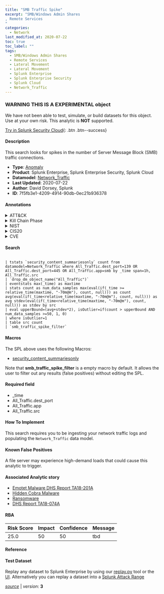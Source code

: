 ```yaml
---
title: "SMB Traffic Spike"
excerpt: "SMB/Windows Admin Shares
, Remote Services
"
categories:
  - Network
last_modified_at: 2020-07-22
toc: true
toc_label: ""
tags:
  - SMB/Windows Admin Shares
  - Remote Services
  - Lateral Movement
  - Lateral Movement
  - Splunk Enterprise
  - Splunk Enterprise Security
  - Splunk Cloud
  - Network_Traffic
---
```


###  WARNING THIS IS A EXPERIMENTAL object
We have not been able to test, simulate, or build datasets for this object. Use at your own risk. This analytic is **NOT** supported.


[Try in Splunk Security Cloud](https://www.splunk.com/en_us/products/cyber-security.html){: .btn .btn--success}

#### Description

This search looks for spikes in the number of Server Message Block (SMB) traffic connections.

- **Type**: [Anomaly](https://github.com/splunk/security_content/wiki/Detection-Analytic-Types)
- **Product**: Splunk Enterprise, Splunk Enterprise Security, Splunk Cloud
- **Datamodel**: [Network_Traffic](https://docs.splunk.com/Documentation/CIM/latest/User/NetworkTraffic)
- **Last Updated**: 2020-07-22
- **Author**: David Dorsey, Splunk
- **ID**: 7f5fb3e1-4209-4914-90db-0ec21b936378


#### Annotations

<details>
  <summary>ATT&CK</summary>

<div markdown="1">


| ID             | Technique        |  Tactic             |
| -------------- | ---------------- |-------------------- |
| [T1021.002](https://attack.mitre.org/techniques/T1021/002/) | SMB/Windows Admin Shares | Lateral Movement |

| [T1021](https://attack.mitre.org/techniques/T1021/) | Remote Services | Lateral Movement |

</div>
</details>


<details>
  <summary>Kill Chain Phase</summary>

<div markdown="1">

* Actions on Objectives


</div>
</details>


<details>
  <summary>NIST</summary>

<div markdown="1">

* DE.CM



</div>
</details>

<details>
  <summary>CIS20</summary>

<div markdown="1">

* CIS 8



</div>
</details>

<details>
  <summary>CVE</summary>

<div markdown="1">


</div>
</details>

#### Search

```

| tstats `security_content_summariesonly` count from datamodel=Network_Traffic where All_Traffic.dest_port=139 OR All_Traffic.dest_port=445 OR All_Traffic.app=smb by _time span=1h, All_Traffic.src 
| `drop_dm_object_name("All_Traffic")` 
| eventstats max(_time) as maxtime 
| stats count as num_data_samples max(eval(if(_time >= relative_time(maxtime, "-70m@m"), count, null))) as count avg(eval(if(_time<relative_time(maxtime, "-70m@m"), count, null))) as avg stdev(eval(if(_time<relative_time(maxtime, "-70m@m"), count, null))) as stdev by src 
| eval upperBound=(avg+stdev*2), isOutlier=if(count > upperBound AND num_data_samples >=50, 1, 0) 
| where isOutlier=1 
| table src count 
| `smb_traffic_spike_filter` 
```

#### Macros
The SPL above uses the following Macros:
* [security_content_summariesonly](https://github.com/splunk/security_content/blob/develop/macros/security_content_summariesonly.yml)

Note that **smb_traffic_spike_filter** is a empty macro by default. It allows the user to filter out any results (false positives) without editing the SPL.

#### Required field
* _time
* All_Traffic.dest_port
* All_Traffic.app
* All_Traffic.src


#### How To Implement
This search requires you to be ingesting your network traffic logs and populating the `Network_Traffic` data model.

#### Known False Positives
A file server may experience high-demand loads that could cause this analytic to trigger.

#### Associated Analytic story
* [Emotet Malware  DHS Report TA18-201A ](/stories/emotet_malware__dhs_report_ta18-201a_)
* [Hidden Cobra Malware](/stories/hidden_cobra_malware)
* [Ransomware](/stories/ransomware)
* [DHS Report TA18-074A](/stories/dhs_report_ta18-074a)




#### RBA

| Risk Score  | Impact      | Confidence   | Message      |
| ----------- | ----------- |--------------|--------------|
| 25.0 | 50 | 50 | tbd |


#### Reference


#### Test Dataset
Replay any dataset to Splunk Enterprise by using our [replay.py](https://github.com/splunk/attack_data#using-replaypy) tool or the [UI](https://github.com/splunk/attack_data#using-ui).
Alternatively you can replay a dataset into a [Splunk Attack Range](https://github.com/splunk/attack_range#replay-dumps-into-attack-range-splunk-server)



[*source*](https://github.com/splunk/security_content/tree/develop/detections/experimental/network/smb_traffic_spike.yml) \| *version*: **3**